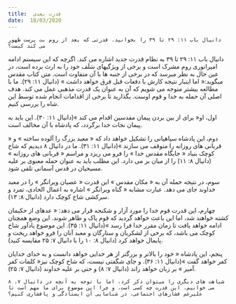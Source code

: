 ```yaml
---
title:  قدرت بعدی
date:  18/03/2020
---
```


`دانیال باب ۱۱: ۲۹ تا ۳۹ را بخوانید. قدرتی که بعد از روم بت پرست ظهور می کند کیست؟`

دانیال باب ۱۱: ۲۹ تا ۳۹ به نظام قدرت جدید اشاره می کند. اگرچه که این سیستم ادامه امپراتوری روم مشرک است و برخی از ویژگیهای سَلَف خود را به ارث برده است، در عین حال به نظر میرسد که در برخی از جنبه ها با آن متفاوت است. متن کتاب مقدس میگوید:« اما اینبار نتیجه کارش با دفعات قبل فرق خواهد داشت » (دانیال ۱۱: ۲۹). ما با مطالعه بیشتر متوجه می شویم که آن به عنوان یک قدرت مذهبی عمل می کند. هدف اصلی آن حمله به خدا و قوم اوست. بگذارید تا برخی از اقدامات انجام شده توسط این شاه را بررسی کنیم.

اول، او« برای از بین بردن پیمان مقدسین اقدام می کند »(دانیال ۱۱: ۳۰). این باید به پیمان نجات خدا برگردد، که پادشاه با آن مخالف است.

دوم، این پادشاه سپاهیانی را تشکیل خواهد داد که « معبد بزرگ را آلوده ساخته » و « قربانی های روزانه را متوقف می سازند »(دانیال ۱۱: ۳۱). ما در دانیال ۸ دیدیم که شاخ کوچک بنیاد « جایگاه مقدس خدا » را فرو می ریزد و مراسم « قربانی های روزانه » (دانیال ۸: ۱۱) را از میان بر می دارد. این مطلب باید به عنوان حمله معنوی بر علیه مسیحیان در قدس آسمانی تلقی شود.

سوم، در نتیجه حمله آن به « مکان مقدس » این قدرت « عصیان ویرانگر » را در معبد خداوند جای می دهد. عبارت مشابه « گناه ویرانگر » اشاره به اعمال الحادی، تمرد و سرکشی شاخ کوچک دارد (دانیال ۸: ۱۳).

چهارم، این قدرت قوم خدا را مورد آزار و شکنجه قرار می دهد: « عدهای از حكيمان كشته خواهند شد، اما اين باعث خواهد گرديد كه قوم پاک و طاهر شوند. اين وضع همچنان ادامه خواهد يافت تا زمان مقرر خدا فرا رسد »(دانیال ۱۱: ۳۵). این موضوع یادآور شاخ کوچک می باشد، که برخی از لشکریان و ستارگان و معبد آنان را فرو خواهد ریخت و پایمال خواهد کرد (دانیال ۸: ۱۰ را با دانیال ۷: ۲۵ مقایسه کنید).

پنجم، این پادشاه « خود را بالاتر و بزرگتر از هر خدايی خواهد دانست و به خدای خدايان كفر خواهد گفت »(دانیال ۱۱: ۳۶). و جای شگفتی نیست، که شاخ کوچک نیز« کلمات کفر آمیز » بر زبان خواهد راند  (دانیال ۷: ۸) و حتی بر علیه خداوند (دانیال ۷: ۲۵).

`شباهت های دیگری را میتوان ذکر کرد، اما با توجه به آنچه در دانیال ۷، ۸ می خوانیم، این قدرت چه کسی است، و چرا این موضوع برای ما مهم است تا علیرغم فشارهای اجتماعی، در شناسایی آن ایستادگی و پافشاری کنیم؟`